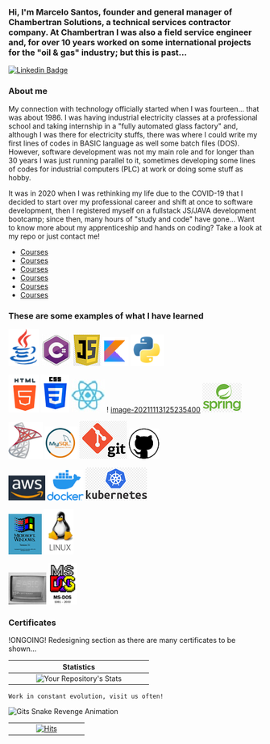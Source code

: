 ### Hi, I'm Marcelo Santos, founder and general manager of Chambertran Solutions, a technical services contractor company. At Chambertran I was also a field service engineer and, for over 10 years worked on some international projects for the "oil & gas" industry; but this is past...

[![Linkedin Badge](https://img.shields.io/badge/-LinkedIn-blue?style=flat-square&logo=Linkedin&logoColor=white&link=https://www.linkedin.com/in/marcelobikerdev/)](https://www.linkedin.com/in/marcelobikerdev/)


### About me
My connection with technology officially started when I was fourteen... that was about 1986. I was having industrial electricity classes at a professional school and taking internship in a "fully automated glass factory" and, although I was there for electricity stuffs, there was where I could write my first lines of codes in BASIC language as well some batch files (DOS). However, software development was not my main role and for longer than 30 years I was just running parallel to it, sometimes developing some lines of codes for industrial computers (PLC) at work or doing some stuff as hobby.

It was in 2020 when I was rethinking my life due to the COVID-19 that I decided to start over my professional career and shift at once to software development, then I registered myself on a fullstack JS/JAVA development bootcamp; since then, many hours of "study and code" have gone... Want to know more about my apprenticeship and hands on coding? Take a look at my repo or just contact me!

- [Courses](https://web.dio.me/) 
- [Courses](https://www.academiadecodigo.org/)
- [Courses](https://www.baeldung.com/)
- [Courses](https://www.algaworks.com)
- [Courses](https://www.udemy.com)
- [Courses](https://www.freecodecamp.org)

### These are some examples of what I have learned
![image-20211113233356591](https://github.com/8-marcelosantos-8/Marcelo-Biker-Dev/blob/main/Image/image-20211113233356591.png)               ![image-20211113235059543](https://github.com/8-marcelosantos-8/Marcelo-Biker-Dev/blob/main/Image/image-20211113235059543.png)                ![image-20211113234134511](https://github.com/8-marcelosantos-8/Marcelo-Biker-Dev/blob/main/Image/image-20211113234134511.png)                ![image-20211113122919140](https://github.com/8-marcelosantos-8/Marcelo-Biker-Dev/blob/main/Image/image-20211113122919140.png)                ![image-20211113122258724](https://github.com/8-marcelosantos-8/Marcelo-Biker-Dev/blob/main/Image/image-20211113122258724.png)

![image-20211113125410000](https://github.com/8-marcelosantos-8/Marcelo-Biker-Dev/blob/main/Image/image-20211113125410000.png)              ![image-20211113125511569](https://github.com/8-marcelosantos-8/Marcelo-Biker-Dev/blob/main/Image/image-20211113125511569.png)               ![image-20211113125128447](https://github.com/8-marcelosantos-8/Marcelo-Biker-Dev/blob/main/Image/image-20211113125128447.png)               ! [image-20211113125235400](https://github.com/8-marcelosantos-8/Marcelo-Biker-Dev/blob/main/Image/image-20211113125235400.png)               ![image-20211113125128474](https://github.com/8-marcelosantos-8/Marcelo-Biker-Dev/blob/main/Image/image-20211113125128474.png)

![image-20211113214416142](https://github.com/8-marcelosantos-8/Marcelo-Biker-Dev/blob/main/Image/image-20211113214416142.png)              ![image-20211113214913945](https://github.com/8-marcelosantos-8/Marcelo-Biker-Dev/blob/main/Image/image-20211113214913945.png)               ![image-20211113232623951](https://github.com/8-marcelosantos-8/Marcelo-Biker-Dev/blob/main/Image/image-20211113232623951.png)               ![image-20211113232623950](https://github.com/8-marcelosantos-8/Marcelo-Biker-Dev/blob/main/Image/image-20211113232623950.png)

![image-20211113155435967](https://github.com/8-marcelosantos-8/Marcelo-Biker-Dev/blob/main/Image/image-20211113155435967.png)               ![image-20211113155345678](https://github.com/8-marcelosantos-8/Marcelo-Biker-Dev/blob/main/Image/image-20211113155345678.png)                ![image-20211113155345543](https://github.com/8-marcelosantos-8/Marcelo-Biker-Dev/blob/main/Image/image-20211113155345543.png)

![image-20211113213944803](https://github.com/8-marcelosantos-8/Marcelo-Biker-Dev/blob/main/Image/image-20211113213944803.png)               ![image-20211113214625413](https://github.com/8-marcelosantos-8/Marcelo-Biker-Dev/blob/main/Image/image-20211113214625413.png)

![image-20211113233023632](https://github.com/8-marcelosantos-8/Marcelo-Biker-Dev/blob/main/Image/image-20211113233023632.png)               ![image-20211113213905917](https://github.com/8-marcelosantos-8/Marcelo-Biker-Dev/blob/main/Image/image-20211113213905917.png)

### Certificates
!ONGOING! Redesigning section as there are many certificates to be shown...





<center>


| |Statistics | |
| :---: |  :---: |  :---: |
|  &nbsp; &nbsp; &nbsp; &nbsp; &nbsp; | ![Your Repository's Stats](https://github-readme-stats.vercel.app/api/top-langs/?username=Marcelo-Biker-Dev&theme=blue-green) |  &nbsp; &nbsp; &nbsp; &nbsp; &nbsp; |



</center>

```Work
Work in constant evolution, visit us often!
```

![Gits Snake Revenge Animation](https://github.com/Marcelo-Biker-Dev/Marcelo-Biker-Dev/blob/main/github-contribution-grid-snake.svg)




| | | |
| :---: |  :---: |  :---: |
|  &nbsp; &nbsp; &nbsp; &nbsp; &nbsp; | [![Hits](https://hits.seeyoufarm.com/api/count/incr/badge.svg?url=https%3A%2F%2Fgithub.com%2FMarcelo-Biker-Dev%2Fhit-counter&count_bg=%2379C83D&title_bg=%23555555&icon=&icon_color=%23FFF&title=hits&edge_flat=false)](https://hits.seeyoufarm.com) |  &nbsp; &nbsp; &nbsp; &nbsp; &nbsp; | 
